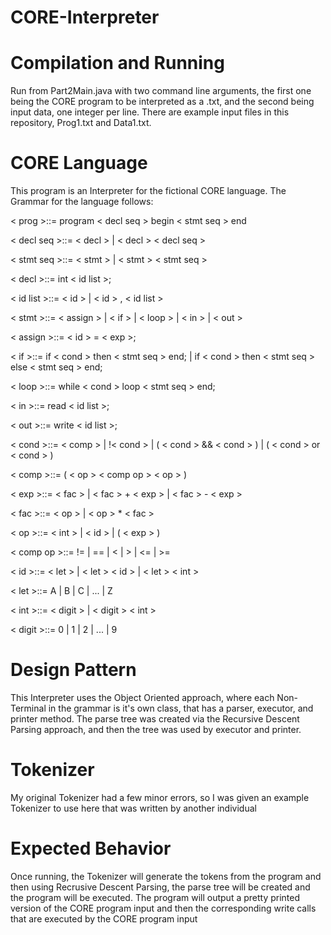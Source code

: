 # CORE-Interpreter

# Compilation and Running
  Run from Part2Main.java with two command line arguments, the first one being the CORE program to be interpreted as a .txt, and the second being 
  input data, one integer per line. There are example input files in this repository, Prog1.txt and Data1.txt.
  
# CORE Language
  This program is an Interpreter for the fictional CORE language. The Grammar for the language follows:
  
  < prog >::= program < decl seq > begin < stmt seq > end 
  
  < decl seq >::= < decl > | < decl > < decl seq >
  
  < stmt seq >::= < stmt > | < stmt > < stmt seq >
  
  < decl >::= int < id list >;
  
  < id list >::= < id > | < id > , < id list >
  
  < stmt >::= < assign > | < if > | < loop > | < in > | < out >
  
  < assign >::= < id > = < exp >;
  
  < if >::= if < cond > then < stmt seq > end; | if < cond > then < stmt seq > else < stmt seq > end;
  
  < loop >::= while < cond > loop < stmt seq > end;
  
  < in >::= read < id list >;
   
  < out >::= write < id list >;
  
  < cond >::= < comp > | !< cond > | ( < cond > && < cond > ) | ( < cond > or < cond > )
  
  < comp >::= ( < op > < comp op > < op > )
  
  < exp >::= < fac > | < fac > + < exp > | < fac > - < exp >
  
  < fac >::= < op > | < op > * < fac >
  
  < op >::= < int > | < id > | ( < exp > )
  
  < comp op >::= != | == | < | > | <= | >=
  
  < id >::= < let > | < let > < id > | < let > < int >
  
  < let >::= A | B | C | ... | Z 
  
  < int >::= < digit > | < digit > < int >
  
  < digit >::= 0 | 1 | 2 | ... | 9
  
  
  
# Design Pattern
  This Interpreter uses the Object Oriented approach, where each Non-Terminal in the grammar is it's own class, that has a parser, executor, and printer method.
  The parse tree was created via the Recursive Descent Parsing approach, and then the tree was used by executor and printer. 
  
# Tokenizer 
  My original Tokenizer had a few minor errors, so I was given an example Tokenizer to use here that was written by another individual 
  
# Expected Behavior 
  Once running, the Tokenizer will generate the tokens from the program and then using Recrusive Descent Parsing, the parse tree will be created and the program will be executed. The program will output a pretty printed version of the CORE program input and then the corresponding write calls that are executed by the CORE program input

